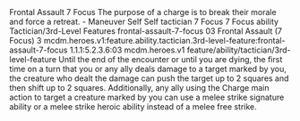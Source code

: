 <ability>
  <name>Frontal Assault</name>
  <cost>7 Focus</cost>
  <flavor>The purpose of a charge is to break their morale and force a retreat.</flavor>
  <keywords>
    <keyword>-</keyword>
  </keywords>
  <type>Maneuver</type>
  <distance>Self</distance>
  <target>Self</target>
  <metadata>
    <class>tactician</class>
    <cost>7 Focus</cost>
    <cost_amount>7</cost_amount>
    <cost_resource>Focus</cost_resource>
    <feature_type>ability</feature_type>
    <file_dpath>Tactician/3rd-Level Features</file_dpath>
    <item_id>frontal-assault-7-focus</item_id>
    <item_index>03</item_index>
    <item_name>Frontal Assault (7 Focus)</item_name>
    <level>3</level>
    <scc>mcdm.heroes.v1:feature.ability.tactician.3rd-level-feature:frontal-assault-7-focus</scc>
    <scdc>1.1.1:5.2.3.6:03</scdc>
    <source>mcdm.heroes.v1</source>
    <type>feature/ability/tactician/3rd-level-feature</type>
  </metadata>
  <effects>
    <effect type="mundane">Until the end of the encounter or until you are dying, the first time on a turn that you or any ally deals damage to a target marked by you, the creature who dealt the damage can push the target up to 2 squares and then shift up to 2 squares. Additionally, any ally using the Charge main action to target a creature marked by you can use a melee strike signature ability or a melee strike heroic ability instead of a melee free strike.</effect>
  </effects>
</ability>
